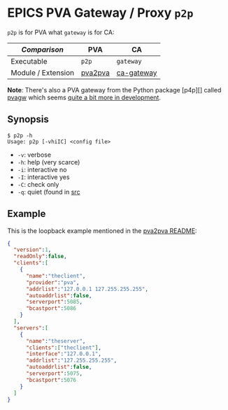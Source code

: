 # EPICS PVA Gateway / Proxy `p2p`

`p2p` is for PVA what `gateway` is for CA:

| *Comparison*       | PVA         | CA             |
|--------------------|-------------|----------------|
| Executable         | `p2p`       | `gateway`      |
| Module / Extension | [pva2pva][] | [ca-gateway][] |

**Note**: There's also a PVA gateway from the Python package [p4p][] called [pvagw][]
which seems [quite a bit more in development](https://github.com/mdavidsaver/p4p/commits/master/src/p4p/gw.py).

## Synopsis

```
$ p2p -h
Usage: p2p [-vhiIC] <config file>
```

* `-v`: verbose
* `-h`: help (very scarce)
* `-i`: interactive no
* `-I`: interactive yes
* `-C`: check only
* `-q`: quiet (found in [src][]

## Example

This is the loopback example mentioned in the [pva2pva README][]:


```json
{
  "version":1,
  "readOnly":false,
  "clients":[
    {
      "name":"theclient",
      "provider":"pva",
      "addrlist":"127.0.0.1 127.255.255.255",
      "autoaddrlist":false,
      "serverport":5085,
      "bcastport":5086
    }
  ],
  "servers":[
    {
      "name":"theserver",
      "clients":["theclient"],
      "interface":"127.0.0.1",
      "addrlist":"127.255.255.255",
      "autoaddrlist":false,
      "serverport":5075,
      "bcastport":5076
    }
  ]
}
```

[pva2pva]: https://github.com/epics-base/pva2pva
[ca-gateway]: https://github.com/epics-extensions/ca-gateway
[pva2pva README]: https://github.com/epics-base/pva2pva#running-p2p
[pvagw]: https://mdavidsaver.github.io/p4p/gw.html
[src]: https://github.com/epics-base/pva2pva/blob/master/p2pApp/gwmain.cpp#L68
